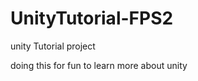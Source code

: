 UnityTutorial-FPS2
==================

unity Tutorial project

doing this for fun to learn more about unity
